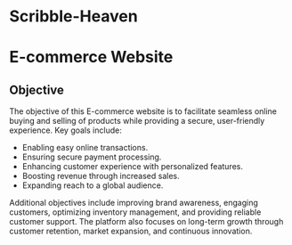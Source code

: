 # Scribble-Heaven
<h1>E-commerce Website</h1>
<h2>Objective</h2>
The objective of this E-commerce website is to facilitate seamless online buying and selling of products while providing a secure, user-friendly experience. Key goals include:<br>

<ul>
    <li>Enabling easy online transactions.</li>
    <li>Ensuring secure payment processing.</li>
    <li>Enhancing customer experience with personalized features.</li>
    <li>Boosting revenue through increased sales.</li>
    <li>Expanding reach to a global audience.</li>
</ul>
Additional objectives include improving brand awareness, engaging customers, optimizing inventory management, and providing reliable customer support. The platform also focuses on long-term growth through customer retention, market expansion, and continuous innovation.<br>